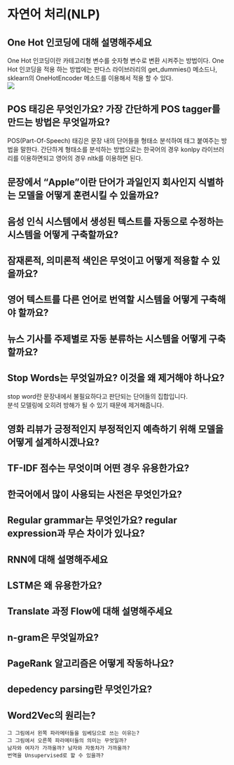 # 자연어 처리(NLP)

## One Hot 인코딩에 대해 설명해주세요 
One Hot 인코딩이란 카테고리형 변수를 숫자형 변수로 변환 시켜주는 방법이다. 
One Hot 인코딩을 적용 하는 방법에는 판다스 라이브러리의 get_dummies() 메소드나, sklearn의 OneHotEncoder 메소드를 이용해서 적용 할 수 있다.  
![](https://img1.daumcdn.net/thumb/R1280x0/?scode=mtistory2&fname=https%3A%2F%2Fblog.kakaocdn.net%2Fdn%2FdpCAiq%2FbtqzXiyopA0%2FcYknntmiZk0ZF5IM1bnafk%2Fimg.png)


## POS 태깅은 무엇인가요? 가장 간단하게 POS tagger를 만드는 방법은 무엇일까요?

POS(Part-Of-Speech) 태깅은 문장 내의 단어들을 형태소 분석하여 태그 붙여주는 방법을 말한다. 간단하게 형태소를 분석하는 방법으로는 한국어의 경우 konlpy 라이브러리를 이용하면되고 영어의 경우 nltk를 이용하면 된다.

## 문장에서 “Apple”이란 단어가 과일인지 회사인지 식별하는 모델을 어떻게 훈련시킬 수 있을까요?

## 음성 인식 시스템에서 생성된 텍스트를 자동으로 수정하는 시스템을 어떻게 구축할까요?

## 잠재론적, 의미론적 색인은 무엇이고 어떻게 적용할 수 있을까요?

## 영어 텍스트를 다른 언어로 번역할 시스템을 어떻게 구축해야 할까요?

## 뉴스 기사를 주제별로 자동 분류하는 시스템을 어떻게 구축할까요?
## Stop Words는 무엇일까요? 이것을 왜 제거해야 하나요?

stop word란 문장내에서 불필요하다고 판단되는 단어들의 집합입니다.  
분석 모델링에 오히려 방해가 될 수 있기 때문에 제거해줍니다.

## 영화 리뷰가 긍정적인지 부정적인지 예측하기 위해 모델을 어떻게 설계하시겠나요?
## TF-IDF 점수는 무엇이며 어떤 경우 유용한가요?
## 한국어에서 많이 사용되는 사전은 무엇인가요?
## Regular grammar는 무엇인가요? regular expression과 무슨 차이가 있나요?
## RNN에 대해 설명해주세요
## LSTM은 왜 유용한가요?
## Translate 과정 Flow에 대해 설명해주세요
## n-gram은 무엇일까요?
## PageRank 알고리즘은 어떻게 작동하나요?
## depedency parsing란 무엇인가요?
## Word2Vec의 원리는?
    그 그림에서 왼쪽 파라메터들을 임베딩으로 쓰는 이유는?
    그 그림에서 오른쪽 파라메터들의 의미는 무엇일까?
    남자와 여자가 가까울까? 남자와 자동차가 가까울까?
    번역을 Unsupervised로 할 수 있을까?
